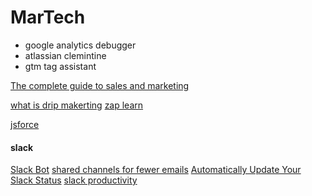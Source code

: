 # MarTech


* google analytics debugger
* atlassian clemintine
* gtm tag assistant

[The complete guide to sales and marketing](https://blog.clearbit.com/the-complete-guide-to-sales-marketing/)

[what is drip makerting](https://zapier.com/learn/email-marketing/drip-marketing-campaign/)
[zap learn](https://zapier.com/learn/)

[jsforce](https://jsforce.github.io/start/)


#### slack

[Slack Bot](https://zapier.com/blog/how-to-build-chat-bot/)
[shared channels for fewer emails](https://zapier.com/blog/slack-shared-channels/)
[ Automatically Update Your Slack Status](https://zapier.com/blog/automate-slack-status/)
[slack productivity](https://zapier.com/blog/slack-productivity-tips/)
